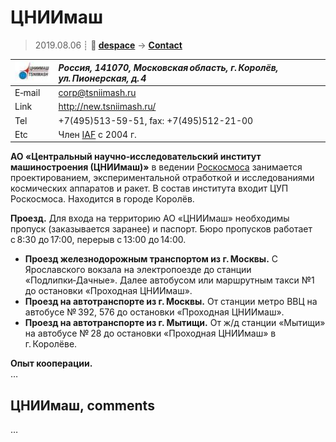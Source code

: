 # ЦНИИмаш
> 2019.08.06 ┊ **🚀 [despace](index.md)** → **[Contact](contact.md)**

|[![](f/contact/t/tsniimash_logo1_thumb.jpg)](f/contact/t/tsniimash_logo1.png)|*Россия, 141070, Московская область, г. Королёв, ул. Пионерская, д. 4*|
|:--|:--|
|E‑mail| <corp@tsniimash.ru> |
|Link| <http://new.tsniimash.ru/> |
|Tel| +7(495)513-59-51, fax: +7(495)512-21-00 |
|Etc| Член [IAF](zz_iaf.md) с 2004 г. |

**АО «Центральный научно‑исследовательский институт машиностроения (ЦНИИмаш)»** в ведении [Роскосмоса](zz_roskosmos.md) занимается проектированием, экспериментальной отработкой и исследованиями космических аппаратов и ракет. В состав института входит ЦУП Роскосмоса. Находится в городе Королёв.

**Проезд.** Для входа на территорию АО «ЦНИИмаш» необходимы пропуск (заказывается заранее) и паспорт. Бюро пропусков работает с 8:30 до 17:00, перерыв с 13:00 до 14:00.

   - **Проезд железнодорожным транспортом из г. Москвы.** С Ярославского вокзала на электропоезде до станции «Подлипки‑Дачные». Далее автобусом или маршрутным такси №1 до остановки «Проходная ЦНИИмаш».
   - **Проезд на автотранспорте из г. Москвы.** От станции метро ВВЦ на автобусе № 392, 576 до остановки «Проходная ЦНИИмаш».
   - **Проезд на автотранспорте из г. Мытищи.** От ж/д станции «Мытищи» на автобусе № 28 до остановки «Проходная ЦНИИмаш» в г. Королёве.



**Опыт кооперации.**  
…


<p style="page-break-after:always"> </p>

## ЦНИИмаш, comments

…
